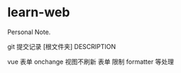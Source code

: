# learn-web

Personal Note.

git 提交记录 [根文件夹] DESCRIPTION


vue 表单
onchange 视图不刷新
表单
限制
formatter
等处理
